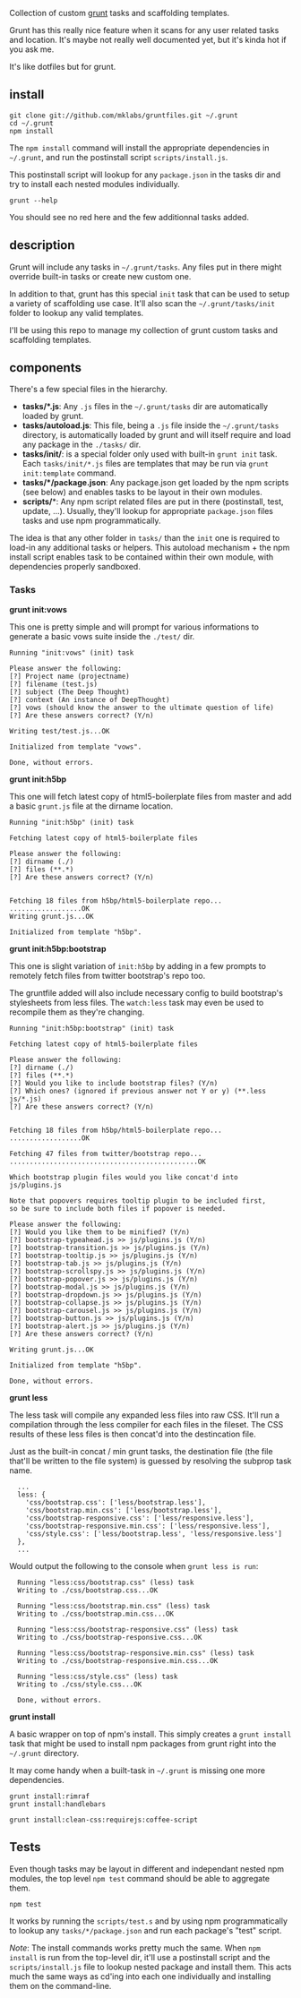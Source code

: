 Collection of custom [grunt](https://github.com/cowboy/grunt) tasks and
scaffolding templates.

Grunt has this really nice feature when it scans for any user related
tasks and location. It's maybe not really well documented yet, but it's
kinda hot if you ask me.

It's like dotfiles but for grunt.

## install

    git clone git://github.com/mklabs/gruntfiles.git ~/.grunt
    cd ~/.grunt
    npm install

The `npm install` command will install the appropriate dependencies in
`~/.grunt`, and run the postinstall script `scripts/install.js`.

This postinstall script will lookup for any `package.json` in the tasks
dir and try to install each nested modules individually.

    grunt --help

You should see no red here and the few additionnal tasks added.

## description

Grunt will include any tasks in `~/.grunt/tasks`. Any files put in there might
override built-in tasks or create new custom one.

In addition to that, grunt has this special `init` task that can be used
to setup a variety of scaffolding use case. It'll also scan the
`~/.grunt/tasks/init` folder to lookup any valid templates.

I'll be using this repo to manage my collection of grunt custom tasks
and scaffolding templates.

## components

There's a few special files in the hierarchy.

* **tasks/*.js**: Any `.js` files in the `~/.grunt/tasks` dir are
  automatically loaded by grunt.
* **tasks/autoload.js**: This file, being a `.js` file inside the
  `~/.grunt/tasks` directory, is automatically loaded by grunt and
  will itself require and load any package in the `./tasks/` dir.
* **tasks/init/**: is a special folder only used with built-in `grunt
  init` task. Each `tasks/init/*.js` files are templates that may be
  run via `grunt init:template` command.
* **tasks/*/package.json**: Any package.json get loaded by the npm
  scripts (see below) and enables tasks to be layout in their own
  modules.
* **scripts/***: Any npm script related files are put in there (postinstall,
  test, update, ...). Usually, they'll lookup for appropriate
  `package.json` files tasks and use npm programmatically.

The idea is that any other folder in `tasks/` than the `init` one is
required to load-in any additional tasks or helpers. This autoload
mechanism + the npm install script enables task to be contained within
their own module, with dependencies properly sandboxed.


### Tasks

**grunt init:vows**

This one is pretty simple and will prompt for various informations to
generate a basic vows suite inside the `./test/` dir.

    Running "init:vows" (init) task

    Please answer the following:
    [?] Project name (projectname)
    [?] filename (test.js)
    [?] subject (The Deep Thought)
    [?] context (An instance of DeepThought)
    [?] vows (should know the answer to the ultimate question of life)
    [?] Are these answers correct? (Y/n)

    Writing test/test.js...OK

    Initialized from template "vows".

    Done, without errors.


**grunt init:h5bp**

This one will fetch latest copy of html5-boilerplate files from master
and add a basic `grunt.js` file at the dirname location.

    Running "init:h5bp" (init) task

    Fetching latest copy of html5-boilerplate files

    Please answer the following:
    [?] dirname (./)
    [?] files (**.*)
    [?] Are these answers correct? (Y/n)


    Fetching 18 files from h5bp/html5-boilerplate repo...
    ..................OK
    Writing grunt.js...OK

    Initialized from template "h5bp".


**grunt init:h5bp:bootstrap**

This one is slight variation of `init:h5bp` by adding in a few prompts
to remotely fetch files from twitter bootstrap's repo too.

The gruntfile added will also include necessary config to build
bootstrap's stylesheets from less files. The `watch:less` task may even
be used to recompile them as they're changing.

    Running "init:h5bp:bootstrap" (init) task

    Fetching latest copy of html5-boilerplate files

    Please answer the following:
    [?] dirname (./)
    [?] files (**.*)
    [?] Would you like to include bootstrap files? (Y/n)
    [?] Which ones? (ignored if previous answer not Y or y) (**.less js/*.js)
    [?] Are these answers correct? (Y/n)


    Fetching 18 files from h5bp/html5-boilerplate repo...
    ..................OK

    Fetching 47 files from twitter/bootstrap repo...
    ...............................................OK

    Which bootstrap plugin files would you like concat'd into js/plugins.js

    Note that popovers requires tooltip plugin to be included first,
    so be sure to include both files if popover is needed.

    Please answer the following:
    [?] Would you like them to be minified? (Y/n)
    [?] bootstrap-typeahead.js >> js/plugins.js (Y/n)
    [?] bootstrap-transition.js >> js/plugins.js (Y/n)
    [?] bootstrap-tooltip.js >> js/plugins.js (Y/n)
    [?] bootstrap-tab.js >> js/plugins.js (Y/n)
    [?] bootstrap-scrollspy.js >> js/plugins.js (Y/n)
    [?] bootstrap-popover.js >> js/plugins.js (Y/n)
    [?] bootstrap-modal.js >> js/plugins.js (Y/n)
    [?] bootstrap-dropdown.js >> js/plugins.js (Y/n)
    [?] bootstrap-collapse.js >> js/plugins.js (Y/n)
    [?] bootstrap-carousel.js >> js/plugins.js (Y/n)
    [?] bootstrap-button.js >> js/plugins.js (Y/n)
    [?] bootstrap-alert.js >> js/plugins.js (Y/n)
    [?] Are these answers correct? (Y/n)

    Writing grunt.js...OK

    Initialized from template "h5bp".

    Done, without errors.


**grunt less**

The less task will compile any expanded less files into raw CSS. It'll
run a compilation through the less compiler for each files in the
fileset. The CSS results of these less files is then concat'd into the
destincation file.

Just as the built-in concat / min grunt tasks, the destination file
(the file that'll be written to the file system) is guessed by resolving
the subprop task name.

      ...
      less: {
        'css/bootstrap.css': ['less/bootstrap.less'],
        'css/bootstrap.min.css': ['less/bootstrap.less'],
        'css/bootstrap-responsive.css': ['less/responsive.less'],
        'css/bootstrap-responsive.min.css': ['less/responsive.less'],
        'css/style.css': ['less/bootstrap.less', 'less/responsive.less']
      },
      ...

Would output the following to the console when `grunt less is run`:

      Running "less:css/bootstrap.css" (less) task
      Writing to ./css/bootstrap.css...OK

      Running "less:css/bootstrap.min.css" (less) task
      Writing to ./css/bootstrap.min.css...OK

      Running "less:css/bootstrap-responsive.css" (less) task
      Writing to ./css/bootstrap-responsive.css...OK

      Running "less:css/bootstrap-responsive.min.css" (less) task
      Writing to ./css/bootstrap-responsive.min.css...OK

      Running "less:css/style.css" (less) task
      Writing to ./css/style.css...OK

      Done, without errors.


**grunt install**

A basic wrapper on top of npm's install. This simply creates a `grunt
install` task that might be used to install npm packages from grunt
right into the `~/.grunt` directory.

It may come handy when a built-task in `~/.grunt` is missing one more
dependencies.

    grunt install:rimraf
    grunt install:handlebars

    grunt install:clean-css:requirejs:coffee-script


## Tests

Even though tasks may be layout in different and independant nested npm
modules, the top level `npm test` command should be able to aggregate
them.

    npm test

It works by running the `scripts/test.s` and by using npm
programmatically to lookup any `tasks/*/package.json` and run each
package's "test" script.

*Note*: The install commands works pretty much the same. When `npm
install` is run from the top-level dir, it'll use a postinstall script
and the  `scripts/install.js` file to lookup nested package and install
them. This acts much the same ways as cd'ing into each one individually
and installing them on the command-line.
